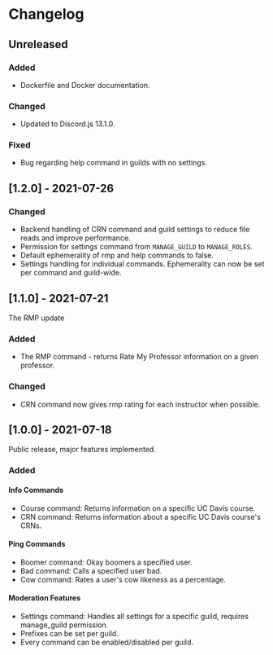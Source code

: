 # Changelog

## Unreleased
### Added
- Dockerfile and Docker documentation.
### Changed
- Updated to Discord.js 13.1.0.
### Fixed
- Bug regarding help command in guilds with no settings.

## [1.2.0] - 2021-07-26
### Changed
- Backend handling of CRN command and guild settings to reduce file reads and improve performance.
- Permission for settings command from `MANAGE_GUILD` to `MANAGE_ROLES`.
- Default ephemerality of rmp and help commands to false.
- Settings handling for individual commands. Ephemerality can now be set per command and guild-wide.

## [1.1.0] - 2021-07-21
The RMP update
### Added
- The RMP command - returns Rate My Professor information on a given professor.
### Changed
- CRN command now gives rmp rating for each instructor when possible.

## [1.0.0] - 2021-07-18
Public release, major features implemented.
### Added
#### Info Commands
- Course command: Returns information on a specific UC Davis course.
- CRN command: Returns information about a specific UC Davis course's CRNs.
#### Ping Commands
- Boomer command: Okay boomers a specified user.
- Bad command: Calls a specified user bad.
- Cow command: Rates a user's cow likeness as a percentage.
#### Moderation Features
- Settings command: Handles all settings for a specific guild, requires manage_guild permission.
- Prefixes can be set per guild.
- Every command can be enabled/disabled per guild.
